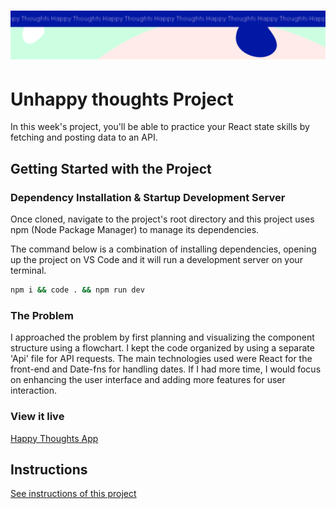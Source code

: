<h1 align="center">
  <a href="">
    <img src="/src/assets/happy-thoughts.svg" alt="Project Banner Image">
  </a>
</h1>

# Unhappy thoughts Project

In this week's project, you'll be able to practice your React state skills by fetching and posting data to an API.

## Getting Started with the Project

### Dependency Installation & Startup Development Server

Once cloned, navigate to the project's root directory and this project uses npm (Node Package Manager) to manage its dependencies.

The command below is a combination of installing dependencies, opening up the project on VS Code and it will run a development server on your terminal.

```bash
npm i && code . && npm run dev
```

### The Problem

I approached the problem by first planning and visualizing the component structure using a flowchart. I kept the code organized by using a separate 'Api' file for API requests. The main technologies used were React for the front-end and Date-fns for handling dates.
If I had more time, I would focus on enhancing the user interface and adding more features for user interaction.

### View it live

[Happy Thoughts App](https://technigo-ps-happy-thought-app.netlify.app/)

## Instructions

<a href="instructions.md">
   See instructions of this project
  </a>
